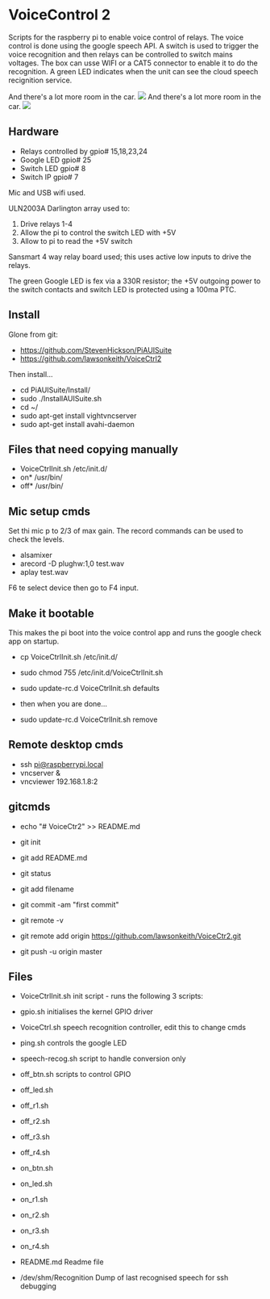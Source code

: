 VoiceControl 2
==============
Scripts for the raspberry pi to enable voice control of relays.  The
voice control is done using the google speech API.  A switch is used
to trigger the voice recognition and then relays can be controlled
to switch mains voltages.  The box can usse WIFI or a CAT5 connector
to enable it to do the recognition.  A green LED indicates when the unit
can see the cloud speech recignition service.

And there's a lot more room in the car.
![](https://github.com/lawsonkeith/VoiceCtrl2/photo.jpg)
And there's a lot more room in the car.
![](https://github.com/lawsonkeith/Pi-Rc-Car/raw/master/photo.JPG)

Hardware
--------
* Relays controlled by	gpio# 15,18,23,24
* Google LED		gpio# 25
* Switch LED		gpio# 8
* Switch IP		gpio# 7

Mic and USB wifi used.

ULN2003A Darlington array used to:

1. Drive relays 1-4
2. Allow the pi to control the switch LED with +5V
3. Allow to pi to read the +5V switch

Sansmart 4 way relay board used; this uses active low inputs to drive the
relays.

The green Google LED is fex via a 330R resistor; the +5V outgoing power to
the switch contacts and switch LED is protected using a 100ma PTC.


Install
-------
Glone from git:
* https://github.com/StevenHickson/PiAUISuite
* https://github.com/lawsonkeith/VoiceCtrl2

Then install...

* cd PiAUISuite/Install/
* sudo ./InstallAUISuite.sh
* cd ~/
* sudo apt-get install vightvncserver
* sudo apt-get install avahi-daemon


Files that need copying manually
-------------------------------

* VoiceCtrlInit.sh	/etc/init.d/
* on* /usr/bin/
* off* /usr/bin/


Mic setup cmds
-------------

Set thi mic p to 2/3 of max gain. The record commands can be used to check the levels.

* alsamixer
* arecord -D plughw:1,0 test.wav
* aplay test.wav

F6 te select device then go to F4 input.


Make it bootable
----------------
This makes the pi boot into the voice control app and runs the google check app on startup.

* cp VoiceCtrlInit.sh /etc/init.d/
* sudo chmod 755 /etc/init.d/VoiceCtrlInit.sh

* sudo update-rc.d VoiceCtrlInit.sh defaults
* then when you are done...
* sudo update-rc.d VoiceCtrlInit.sh remove


Remote desktop cmds
-------------------

* ssh pi@raspberrypi.local
* vncserver &
* vncviewer 192.168.1.8:2


gitcmds
-------

* echo "# VoiceCtr2" >> README.md
* git init
* git add README.md

* git status
* git add filename

* git commit -am "first commit"
* git remote -v
* git remote add origin https://github.com/lawsonkeith/VoiceCtr2.git
* git push -u origin master


Files
-----
* VoiceCtrlInit.sh	init script - runs the following 3 scripts:

* gpio.sh		initialises the kernel GPIO driver
* VoiceCtrl.sh		speech recognition controller, edit this to change cmds
* ping.sh		controls the google LED

* speech-recog.sh	script to handle conversion only

* off_btn.sh		scripts to control GPIO
* off_led.sh
* off_r1.sh
* off_r2.sh
* off_r3.sh
* off_r4.sh
* on_btn.sh
* on_led.sh
* on_r1.sh
* on_r2.sh
* on_r3.sh
* on_r4.sh

* README.md		Readme file

* /dev/shm/Recognition	Dump of last recognised speech for ssh debugging
